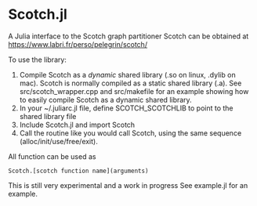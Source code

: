 # Scotch.jl

A Julia interface to the Scotch graph partitioner 
Scotch can be obtained at https://www.labri.fr/perso/pelegrin/scotch/

To use the library:
1) Compile Scotch as a *dynamic* shared library (.so on linux, .dylib on mac). Scotch is normally compiled as a static shared library (.a). See src/scotch_wrapper.cpp and src/makefile for an example showing how to easily compile Scotch as a dynamic shared library.
2) In your ~/.juliarc.jl file, define SCOTCH_SCOTCHLIB to point to the shared library file
3) Include Scotch.jl and import Scotch
4) Call the routine like you would call Scotch, using the same sequence (alloc/init/use/free/exit).

All function can be used as

```import Scotch
Scotch.[scotch function name](arguments)
```

This is still very experimental and a work in progress
See example.jl for an example.
